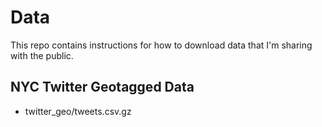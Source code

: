# Data
This repo contains instructions for how to download data that I'm sharing with the public.

## NYC Twitter Geotagged Data
* twitter_geo/tweets.csv.gz
